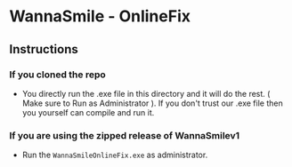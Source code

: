 # WannaSmile - OnlineFix

## Instructions

### If you cloned the repo

- You directly run the .exe file in this directory and it will do the rest. ( Make sure to Run as Administrator ). If you don't trust our .exe file then you yourself can compile and run it.

### If you are using the zipped release of WannaSmilev1
- Run the `WannaSmileOnlineFix.exe` as administrator.
